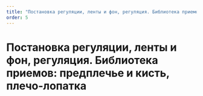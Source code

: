 ```yaml
---
title: "Постановка регуляции, ленты и фон, регуляция. Библиотека приемов: предплечье и кисть, плечо-лопатка"
order: 5
---
```


# Постановка регуляции, ленты и фон, регуляция. Библиотека приемов: предплечье и кисть, плечо-лопатка

